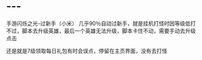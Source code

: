 # ---
手游闪烁之光-过新手（小米）
几乎90％自动过新手，就是挂机打怪时因等级低打不过，脚本去升级英雄，最后一个英雄无法升级，脚本卡住不动，需要手动去升级点击

还是就是7级领取每日礼包有时会误点，停留在主页界面，没有去打怪
